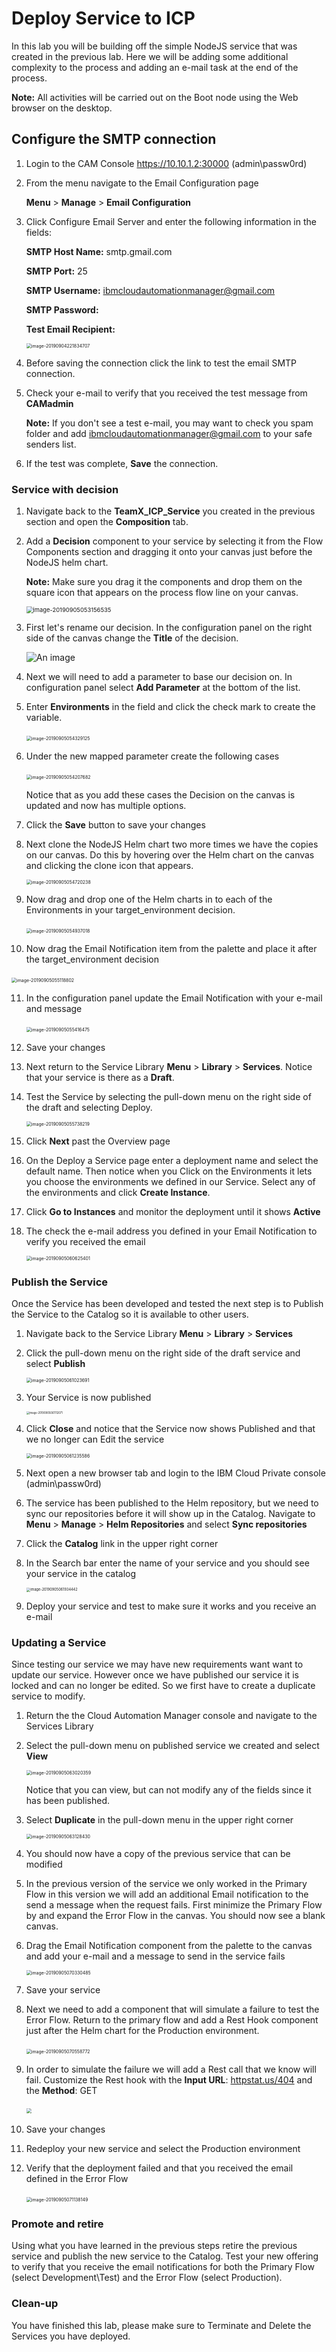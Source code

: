 # Deploy Service to ICP

In this lab you will be building off the simple NodeJS service that was created in the previous lab. Here we will be adding some additional complexity to the process and adding an e-mail task at the end of the process.

**Note:** All activities will be carried out on the Boot node using the Web browser on the desktop. 

## Configure the SMTP connection


1. Login to the CAM Console https://10.10.1.2:30000 (admin\passw0rd)

2. From the menu navigate to the Email Configuration page

   **Menu** > **Manage** > **Email Configuration**

3. Click Configure Email Server and enter the following information in the fields:

   **SMTP Host Name:** smtp.gmail.com

   **SMTP Port:** 25

   **SMTP Username:** ibmcloudautomationmanager@gmail.com

   **SMTP Password:** <will be provided separately>

   **Test Email Recipient:** <the email where you would like to receive a test messages>
   
   <img src="../images/4-3b_emailconfig.png" alt="image-20190904221834707" style="zoom:50%;" />
   
4. Before saving the connection click the link to test the email SMTP connection.

5. Check your e-mail to verify that you received the test message from **CAMadmin**

   **Note:** If you don't see a test e-mail, you may want to check you spam folder and add ibmcloudautomationmanager@gmail.com to your safe senders list.

6. If the test was complete, **Save** the connection.



### Service with decision

1. Navigate back to the **TeamX_ICP_Service** you created in the previous section and open the **Composition** tab.

2. Add a **Decision** component to your service by selecting it from the Flow Components section and dragging it onto your canvas just before the NodeJS helm chart.

   **Note:** Make sure you drag it the components and drop them on the square icon that appears on the process flow line on your canvas.

   <img src="../images/4-3b_basic_service.png" alt="image-20190905053156535" style="zoom:67%;" />

3. First let's rename our decision. In the configuration panel on the right side of the canvas change the **Title** of the decision. 
   
   ![An image](../images/4-3b_decision_title.png) <!-- .element height="50%" width="50%" -->

4. Next we will need to add a parameter to base our decision on. In configuration panel select **Add Parameter** at the bottom of the list.

5. Enter **Environments** in the field and click the check mark to create the variable.

   ​	<img src="../images/4-3b_mapped_parameter.png" alt="image-20190905054329125" style="zoom:50%;" />	

6. Under the new mapped parameter create the following cases

   ​	<img src="../images/4-3b_environment_decision.png" alt="image-20190905054207682" style="zoom:50%;" />

   Notice that as you add these cases the Decision on the canvas is updated and now has multiple options.

7. Click the **Save** button to save your changes

8. Next clone the NodeJS Helm chart two more times we have the copies on our canvas. Do this by hovering over the Helm chart on the canvas and clicking the clone icon that appears.

   <img src="../images/4-3b_cloned_helm.png" alt="image-20190905054720238" style="zoom:50%;" />	

9. Now drag and drop one of the Helm charts in to each of the Environments in your target_environment decision.

   ​	<img src="../images/4-3b_base_decision.png" alt="image-20190905054937018" style="zoom:50%;" />

10. Now drag the Email Notification item from the palette and place it after the target_environment decision

   ​	<img src="../images/4-3b_decision_email.png" alt="image-20190905055118802" style="zoom:50%;" />

11. In the configuration panel update the Email Notification with your e-mail and message

    ​	<img src="../images/4-3b_email_config.png" alt="image-20190905055416475" style="zoom:50%;" />

12. Save your changes

13. Next return to the Service Library **Menu** > **Library** > **Services**. Notice that your service is there as a **Draft**.

14. Test the Service by selecting the pull-down menu on the right side of the draft and selecting Deploy.

    <img src="../images/4-3b_deploy_service.png" alt="image-20190905055738219" style="zoom:50%;" />		

15. Click **Next** past the Overview page

16. On the Deploy a Service page enter a deployment name and select the default name. Then notice when you Click on the Environments it lets you choose the environments we defined in our Service. Select any of the environments and click **Create Instance**.

17. Click **Go to Instances** and monitor the deployment until it shows **Active**

18. The check the e-mail address you defined in your Email Notification to verify you received the email

    <img src="../images/4-3b_success_email.png" alt="image-20190905060625401" style="zoom:50%;" />	



### Publish the Service

Once the Service has been developed and tested the next step is to Publish the Service to the Catalog so it is available to other users.

1. Navigate back to the Service Library **Menu** > **Library** > **Services**
2. Click the pull-down menu on the right side of the draft service and select **Publish**

   <img src="../images/4-3b_publish_service.png" alt="image-20190905061023691" style="zoom:50%;" />

3. Your Service is now published

   <img src="../images/4-3b_success_publish.png" alt="image-20190905061112071" style="zoom:30%;" />	
4. Click **Close** and notice that the Service now shows Published and that we no longer can Edit the service

   <img src="../images/4-3b_no_edit.png" alt="image-20190905061235586" style="zoom:50%;" />

5. Next open a new browser tab and login to the IBM Cloud Private console (admin\passw0rd)

6. The service has been published to the Helm repository, but we need to sync our repositories before it will show up in the Catalog. Navigate to **Menu** > **Manage** > **Helm Repositories** and select **Sync repositories**

7. Click the **Catalog** link in the upper right corner

8. In the Search bar enter the name of your service and you should see your service in the catalog

   <img src="../images/4-3b_service_catalog.png" alt="image-20190905061934442" style="zoom:40%;" />	

9. Deploy your service and test to make sure it works and you receive an e-mail



### Updating a Service

Since testing our service we may have new requirements want want to update our service. However once we have published our service it is locked and can no longer be edited. So we first have to create a duplicate service to modify.

1. Return the the Cloud Automation Manager console and navigate to the Services Library

2. Select the pull-down menu on published service we created and select **View**

   <img src="../images/4-3b_view_service.png" alt="image-20190905063020359" style="zoom:50%;" />

   Notice that you can view, but can not modify any of the fields since it has been published.

3. Select **Duplicate** in the pull-down menu in the upper right corner

   <img src="../images/4-3b_duplicate_service.png" alt="image-20190905063128430" style="zoom:50%;" />	

4. You should now have a copy of the previous service that can be modified

5. In the previous version of the service we only worked in the Primary Flow in this version we will add an additional Email notification to the send a message when the request fails. First minimize the Primary Flow by and expand the Error Flow in the canvas. You should now see a blank canvas.

6. Drag the Email Notification component from the palette to the canvas and add your e-mail and a message to send in the service fails

   <img src="../images/4-3b_error_email.png" alt="image-20190905070330485" style="zoom:50%;" />	

8. Save your service

9. Next we need to add a component that will simulate a failure to test the Error Flow. Return to the primary flow and add a Rest Hook component just after the Helm chart for the Production environment.

   ​	<img src="../images/4-3b_404_resthook.png" alt="image-20190905070558772" style="zoom:50%;" />

10. In order to simulate the failure we will add a Rest call that we know will fail. Customize the Rest hook with the **Input URL**: [httpstat.us/404](https://httpstat.us/404) and the **Method**: GET

    ​	<img src="../images/4-3b_404_rest_config.png" style="zoom:50%;" />

11. Save your changes

12. Redeploy your new service and select the Production environment

13. Verify that the deployment failed and that you received the email defined in the Error Flow

    ​	<img src="../images/4-3b_error_email_received.png" alt="image-20190905071138149" style="zoom:50%;" />



### Promote and retire

Using what you have learned in the previous steps retire the previous service and publish the new service to the Catalog. Test your new offering to verify that you receive the email notifications for both the Primary Flow (select Development\Test) and the Error Flow (select Production).



### Clean-up

You have finished this lab, please make sure to Terminate and Delete the Services you have deployed.
